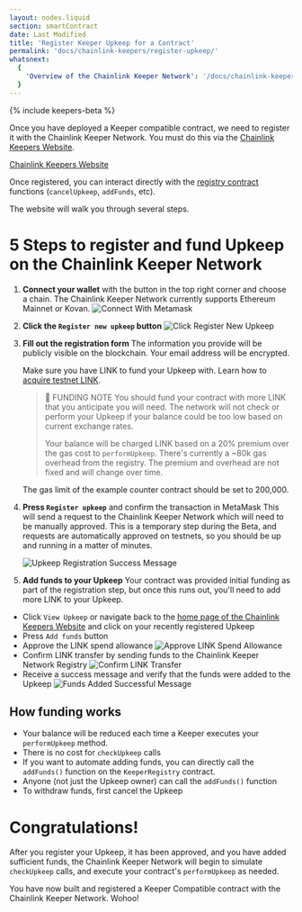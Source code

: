 ```yaml
---
layout: nodes.liquid
section: smartContract
date: Last Modified
title: 'Register Keeper Upkeep for a Contract'
permalink: 'docs/chainlink-keepers/register-upkeep/'
whatsnext:
  {
    'Overview of the Chainlink Keeper Network': '/docs/chainlink-keepers/overview/',
  }
---
```

{% include keepers-beta %}

Once you have deployed a Keeper compatible contract, we need to register it with the Chainlink Keeper Network. You must do this via the [Chainlink Keepers Website](https://keeper.chain.link).

<div class="remix-callout">
    <a href="https://keeper.chain.link" class="cl-button--ghost solidity-tracked">Chainlink Keepers Website</a>
</div>

Once registered, you can interact directly with the [registry contract](https://etherscan.io/address/0x109A81F1E0A35D4c1D0cae8aCc6597cd54b47Bc6#code) functions (`cancelUpkeep`, `addFunds`, etc).

The website will walk you through several steps.

# 5 Steps to register and fund Upkeep on the Chainlink Keeper Network

1. **Connect your wallet** with the button in the top right corner and choose a chain. The Chainlink Keeper Network currently supports Ethereum Mainnet or Kovan.
  ![Connect With Metamask](/images/contract-devs/keeper/keeper-metamask.png)

2. **Click the `Register new upkeep` button**
  ![Click Register New Upkeep](/images/contract-devs/keeper/keeper-register.png)

3. **Fill out the registration form**
    The information you provide will be publicly visible on the blockchain. Your email address will be encrypted.

     Make sure you have LINK to fund your Upkeep with. Learn how to [acquire testnet LINK](/docs/acquire-link/).

    > 🚧 FUNDING NOTE
    > You should fund your contract with more LINK that you anticipate you will need. The network will not check or perform your Upkeep if your balance could be too low based on current exchange rates.
    >
    > Your balance will be charged LINK based on a 20% premium over the gas cost to `performUpkeep`. There's currently a ~80k gas overhead from the registry. The premium and overhead are not fixed and will change over time.

    The gas limit of the example counter contract should be set to 200,000.
   
4. **Press `Register upkeep`** and confirm the transaction in MetaMask
  This will send a request to the Chainlink Keeper Network which will need to be manually approved.  This is a temporary step during the Beta, and requests are automatically approved on testnets, so you should be up and running in a matter of minutes.

    ![Upkeep Registration Success Message](/images/contract-devs/keeper/keeper-registration-submitted.png)

5. **Add funds to your Upkeep**
  Your contract was provided initial funding as part of the registration step, but once this runs out, you'll need to add more LINK to your Upkeep.

  * Click `View Upkeep` or navigate back to the [home page of the Chainlink Keepers Website](https://keeper.chain.link) and click on your recently registered Upkeep
  * Press `Add funds` button
  * Approve the LINK spend allowance
    ![Approve LINK Spend Allowance](/images/contract-devs/keeper/keeper-approve-allowance.png)
  * Confirm LINK transfer by sending funds to the Chainlink Keeper Network Registry
    ![Confirm LINK Transfer](/images/contract-devs/keeper/keeper-confirm-transfer.png)
  * Receive a success message and verify that the funds were added to the Upkeep
    ![Funds Added Successful Message](/images/contract-devs/keeper/keeper-add-funds.png)

## How funding works
* Your balance will be reduced each time a Keeper executes your `performUpkeep` method.
* There is no cost for `checkUpkeep` calls
* If you want to automate adding funds, you can directly call the `addFunds()` function on the `KeeperRegistry` contract.
* Anyone (not just the Upkeep owner) can call the `addFunds()` function
* To withdraw funds, first cancel the Upkeep 

# Congratulations!
After you register your Upkeep, it has been approved, and you have added sufficient funds, the Chainlink Keeper Network will begin to simulate `checkUpkeep` calls, and execute your contract's `performUpkeep` as needed.

You have now built and registered a Keeper Compatible contract with the Chainlink Keeper Network. Wohoo!

<!-- Once we know how developers get stuck, add a next step about troubleshooting -->
